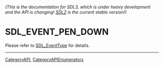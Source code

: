 ###### (This is the documentation for SDL3, which is under heavy development and the API is changing! [SDL2](https://wiki.libsdl.org/SDL2/) is the current stable version!)
# SDL_EVENT_PEN_DOWN

Please refer to [SDL_EventType](SDL_EventType) for details.

----
[CategoryAPI](CategoryAPI), [CategoryAPIEnumerators](CategoryAPIEnumerators)

